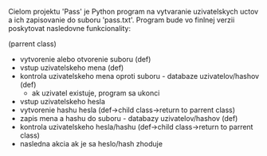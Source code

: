 Cielom projektu 'Pass' je Python program na vytvaranie uzivatelskych uctov a ich zapisovanie do suboru 'pass.txt'. 
Program bude vo finlnej verzii poskytovat nasledovne funkcionality:

(parrent class)
- vytvorenie alebo otvorenie suboru (def)
- vstup uzivatelskeho mena (def)
- kontrola uzivatelskeho mena oproti suboru - databaze uzivatelov/hashov (def)
    - ak uzivatel existuje, program sa ukonci
- vstup uzivatelskeho hesla
- vytvorenie hashu hesla (def->child class->return to parrent class)
- zapis mena a hashu do suboru - databazy uzivatelov/hashov (def)
- kontrola uzivatelskeho hesla/hashu (def->child class->return to parrent class)
- nasledna akcia ak je sa heslo/hash zhoduje